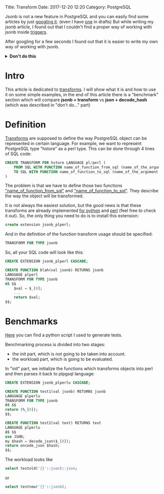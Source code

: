 Title: Transform
Date: 2017-12-20 12:20
Category: PostgreSQL

<script type="text/javascript" src="https://www.gstatic.com/charts/loader.js"></script>

[//]: <> (# Jsonb outline:- definition- usage- benchmarks- future work)

Jsonb is not a new feature in PostgreSQL and you can easily find some articles by just [googling it][jsonbLMGTFY]. (even I have [one][jsonbArt] in drafts) But while writing my jsonb article, I found out that I couldn't find a proper way of working with jsonb inside [triggers][triggers].

After googling for a few seconds I found out that it is easier to write my own way of working with jsonb.

<details>
	<summary>
		<b>Don't do this</b>
	</summary>
	I've decided to use json as the incoming parameter (which in perl is $_[0]) and inside the function parse it into the desired object.
	<pre>
<code>use JSON;
my $hash = decode_json($_[0]);</code></pre>
	I assumed that this is not the best solution because PostgreSQL 9.5+ provides ["create transform"][transform] which is supposed to work faster.
</details>

# Intro
This article is dedicated to [transforms][transform]. I will show what it is and how to use it on some simple examples, in the end of this article there is a "benchmark" section which will compare **jsonb + transform** vs **json + decode_hash** (which was described in "don't do..." part)

# Definition
[Transforms][transform] are supposed to define the way PostgreSQL object can be represented in certain language. 
For example, we want to represent PostgreSQL type "hstore" as a perl type. This can be done through 4 lines of SQL code:

```sql 
CREATE TRANSFORM FOR hstore LANGUAGE pl/perl (
	FROM SQL WITH FUNCTION name_of_function_from_sql (name_of_the_argument [, ...]),
    TO SQL WITH FUNCTION name_of_function_to_sql (name_of_the_argument [, ...])
)
```

The problem is that we have to define those two functions ["name_of_function_from_sql"][hstore_plperl_from_sql] and ["name_of_function_to_sql"][hstore_plperl_to_sql]. They describe the way the object will be transformed.

It is not always the easiest solution, but the good news is that these transforms are already implemented [for python][jsonb_plpython] and [perl][jsonb_plperl] (feel free to check it out). So, the only thing you need to do is to install this extension:

```sql
create extension jsonb_plperl;
```

And in the definition of the function transform usage should be specified:

```sql
TRANSFORM FOR TYPE jsonb
```

So, all your SQL code will look like this:

```sql
CREATE EXTENSION jsonb_plperl CASCADE;

CREATE FUNCTION blah(val jsonb) RETURNS jsonb
LANGUAGE plperl
TRANSFORM FOR TYPE jsonb
AS $$
	$val = $_[0];
	...
	return $val;
$$;
```

# Benchmarks
[Here][pyGen] you can find a python script I used to generate tests.


Benchmarking process is divided into two stages: 

- the init part, which is not going to be taken into account.
- the workload part, which is going to be evaluated.

In "init" part, we initialize the functions which transforms objects into perl and then parses it back to plpgsql language:

```sql
CREATE EXTENSION jsonb_plperlu CASCADE;

CREATE FUNCTION test1(val jsonb) RETURNS jsonb
LANGUAGE plperlu
TRANSFORM FOR TYPE jsonb
AS $$
return (%_[0]);
$$;

CREATE FUNCTION test2(val text) RETURNS text
LANGUAGE plperlu
AS $$
use JSON;
my $hash = decode_json($_[0]);
return encode_json $hash;
$$;
```

The workload looks like 

```sql
select testold('{}'::json)::json;
```
or
```sql
select testnew('{}'::jsonb);
```

<script type="text/javascript">
     var data;
     var chart;

      // Load the Visualization API and the piechart package.
      google.charts.load('current', {'packages':['line']});

      // Set a callback to run when the Google Visualization API is loaded.
      google.charts.setOnLoadCallback(drawChart);

      // Callback that creates and populates a data table,
      // instantiates the pie chart, passes in the data and
      // draws it.
      function drawChart() {
        data = new google.visualization.DataTable();
        data.addColumn('number', 'json size');
        data.addColumn('number', 'bad practise');
        data.addColumn('number', 'transform');
        data.addRows([
          [{v:1,f:'1 object'},		{v:7.208,f:'0.007208s'}, {v:2.77,f:'0.00277s'}],
          [{v:1001,f:'1001 objects'},	{v:53.411,f:'0.053411s'}, {v:9.285,f:'0.009285s'}],
          [{v:2001,f:'2001 objects'},	{v:103.929,f:'0.103929s'}, {v:16.214,f:'0.016214s'}],
          [{v:3001,f:'3001 objects'},	{v:157.989,f:'0.157989s'}, {v:25.814,f:'0.025814s'}],
          [{v:4001,f:'4001 objects'},	{v:204.865,f:'0.204865s'}, {v:31.78,f:'0.03178s'}],
          [{v:5001,f:'5001 objects'},	{v:259.243,f:'0.259243s'}, {v:40.423,f:'0.040423s'}],
          [{v:6001,f:'6001 objects'},	{v:309.912,f:'0.309912s'}, {v:49.886,f:'0.049886s'}],
          [{v:7001,f:'7001 objects'},	{v:359.798,f:'0.359798s'}, {v:53.999,f:'0.053999s'}],
          [{v:8001,f:'8001 objects'},	{v:414.597,f:'0.414597s'}, {v:63.592,f:'0.063592s'}],
          [{v:9001,f:'9001 objects'},	{v:481.893,f:'0.481893s'}, {v:74.574,f:'0.074574s'}],
          [{v:10001,f:'10001 objects'},	{v:520.906,f:'0.520906s'}, {v:80.629,f:'0.080629s'}],
          [{v:11001,f:'11001 objects'},	{v:573.934,f:'0.573934s'}, {v:87.01,f:'0.08701s'}],
          [{v:12001,f:'12001 objects'},	{v:630.937,f:'0.630937s'}, {v:94.384,f:'0.094384s'}],
          [{v:13001,f:'13001 objects'},	{v:686.475,f:'0.686475s'}, {v:103.035,f:'0.103035s'}],
          [{v:14001,f:'14001 objects'},	{v:744.054,f:'0.744054s'}, {v:113.548,f:'0.113548s'}],
          [{v:15001,f:'15001 objects'},	{v:798.305,f:'0.798305s'}, {v:116.316,f:'0.116316s'}],
          [{v:16001,f:'16001 objects'},	{v:861.136,f:'0.861136s'}, {v:126.024,f:'0.126024s'}],
          [{v:17001,f:'17001 objects'},	{v:916.432,f:'0.916432s'}, {v:148.425,f:'0.148425s'}],
          [{v:18001,f:'18001 objects'},	{v:979.769,f:'0.979769s'}, {v:151.548,f:'0.151548s'}],
          [{v:19001,f:'19001 objects'},	{v:1050.776,f:'1.050776s'}, {v:161.134,f:'0.161134s'}],
          [{v:20001,f:'20001 objects'},	{v:1084.992,f:'1.084992s'}, {v:169.715,f:'0.169715s'}],
          [{v:21001,f:'21001 objects'},	{v:1149.904,f:'1.149904s'}, {v:181.003,f:'0.181003s'}],
          [{v:22001,f:'22001 objects'},	{v:1189.699,f:'1.189699s'}, {v:185.644,f:'0.185644s'}],
          [{v:23001,f:'23001 objects'},	{v:1237.404,f:'1.237404s'}, {v:192.815,f:'0.192815s'}],
          [{v:24001,f:'24001 objects'},	{v:1298.407,f:'1.298407s'}, {v:199.408,f:'0.199408s'}],
          [{v:25001,f:'25001 objects'},	{v:1348.316,f:'1.348316s'}, {v:209.455,f:'0.209455s'}],
          [{v:26001,f:'26001 objects'},	{v:1431.793,f:'1.431793s'}, {v:221.336,f:'0.221336s'}],
          [{v:27001,f:'27001 objects'},	{v:1474.972,f:'1.474972s'}, {v:219.977,f:'0.219977s'}],
          [{v:28001,f:'28001 objects'},	{v:1510.263,f:'1.510263s'}, {v:225.925,f:'0.225925s'}],
          [{v:29001,f:'29001 objects'},	{v:1574.153,f:'1.574153s'}, {v:241.067,f:'0.241067s'}]
        ]);

        // Set chart options
        var options = {
        	hAxis: {
		      title: 'Json size',
		      gridlines:{
		      	count: 3,
		      	color: '#CCC'
		      	}
		    },
		    vAxis: {
		      title: 'Latency, msec',
		      gridlines:{
		      	count: 3,
		      	color: '#CCC'
		      	}
		    }
            };

        // Instantiate and draw our chart, passing in some options.
        var chart = new google.charts.Line(document.getElementById('chart_div'));
        // google.visualization.events.addListener(chart, 'select', selectHandler);
        chart.draw(data, google.charts.Line.convertOptions(options));
      }

      function selectHandler() {
        var selectedItem = chart.getSelection()[0];
        var value = data.getValue(selectedItem.row, 0);
        alert('The user selected ' + value);
      }

</script>

<center>
<div id="chart_div" style="width:90%; height:700"></div>
</center>


[//]: <> (src)
[pyGen]: https://github.com/ankarion/jsonb_plperl/blob/master/sql/bench/gen_tests.py
[jsonb_plpython]: https://github.com/postgrespro/jsonb_plpython
[jsonb_plperl]: https://github.com/ankarion/jsonb_plperl
[hstore_plperl_to_sql]: https://github.com/postgres/postgres/blob/master/contrib/hstore_plperl/hstore_plperl.c#L101
[hstore_plperl_from_sql]: https://github.com/postgres/postgres/blob/master/contrib/hstore_plperl/hstore_plperl.c#L68

[//]: <> (img)


[//]: <> (articles)
[3NF]: https://en.wikipedia.org/wiki/Third_normal_form
[pd]: https://pandas.pydata.org/
[jsonb]: https://www.postgresql.org/docs/9.6/static/functions-json.html
[jsonbArt]: https://ankarion.github.io/blog/jsonb.html
[jsonbLMGTFY]: http://lmgtfy.com/?q=jsonb+postgresql
[triggers]: https://www.postgresql.org/docs/9.1/static/sql-createtrigger.html
[transform]: https://www.postgresql.org/docs/9.5/static/sql-createtransform.html
